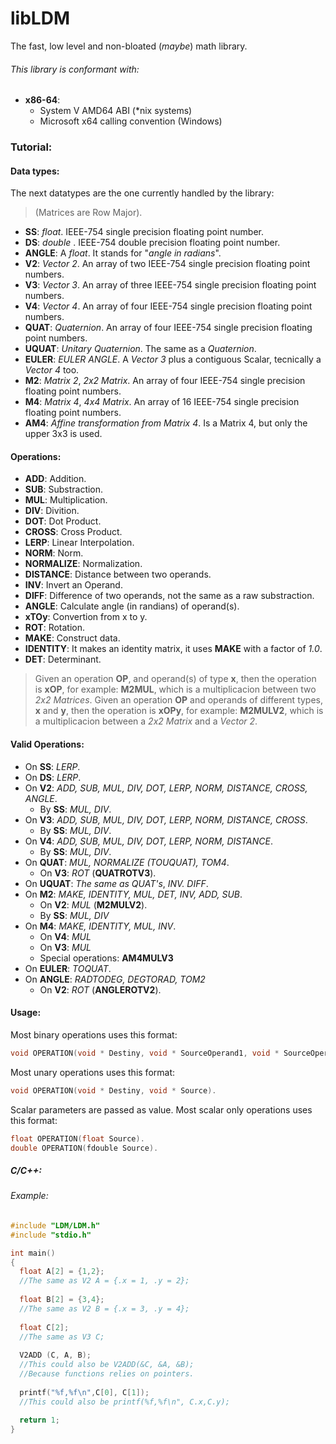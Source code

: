 # libLDM
The fast, low level and non-bloated (*maybe*) math library.

###### This library is conformant with:
 *  **x86-64**:
    * System V AMD64 ABI (*nix systems)
    * Microsoft x64 calling convention (Windows) 
    
### Tutorial:

#### Data types:
  The next datatypes are the one currently handled by the library:
>(Matrices are Row Major).
* **SS**: *float*. IEEE-754 single precision floating point number.
* **DS**: *double* . IEEE-754 double precision floating point number.
* **ANGLE**: A *float*. It stands for "*angle in radians*".
* **V2**: *Vector 2*. An array of two IEEE-754 single precision floating point numbers.
* **V3**: *Vector 3*. An array of three IEEE-754 single precision floating point numbers.
* **V4**: *Vector 4*. An array of four IEEE-754 single precision floating point numbers.
* **QUAT**: *Quaternion*. An array of four IEEE-754 single precision floating point numbers.
* **UQUAT**: *Unitary Quaternion*. The same as a *Quaternion*.
* **EULER**: *EULER ANGLE*. A *Vector 3* plus a contiguous Scalar, tecnically a *Vector 4* too.
* **M2**: *Matrix 2*, *2x2 Matrix*. An array of four IEEE-754 single precision floating point numbers.
* **M4**: *Matrix 4*, *4x4 Matrix*. An array of 16 IEEE-754 single precision floating point numbers.
* **AM4**: *Affine transformation from Matrix 4*. Is a Matrix 4, but only the upper 3x3 is used.

#### Operations:
* **ADD**: Addition.
* **SUB**: Substraction.
* **MUL**: Multiplication.
* **DIV**: Divition.
* **DOT**: Dot Product.
* **CROSS**: Cross Product.
* **LERP**: Linear Interpolation.
* **NORM**: Norm.
* **NORMALIZE**: Normalization.
* **DISTANCE**: Distance between two operands.
* **INV**: Invert an Operand.
* **DIFF**: Difference of two operands, not the same as a raw substraction.
* **ANGLE**: Calculate angle (in randians) of operand(s).
* **xTOy**: Convertion from x to y.
* **ROT**: Rotation.
* **MAKE**: Construct data.
* **IDENTITY**: It makes an identity matrix, it uses **MAKE** with a factor of *1.0*.
* **DET**: Determinant.

> Given an operation **OP**, and operand(s) of type **x**, then the operation is **xOP**, for example: **M2MUL**, which is a multiplicacion between two *2x2 Matrices*.
> Given an operation **OP** and operands of different types, **x** and **y**, then the operation is **xOPy**, for example: **M2MULV2**, which is a multiplicacion between a *2x2 Matrix* and a *Vector 2*.

#### Valid Operations:
* On **SS**: *LERP*.
* On **DS**: *LERP*.
* On **V2**: *ADD, SUB, MUL, DIV, DOT, LERP, NORM, DISTANCE, CROSS, ANGLE*.
   * By **SS**: *MUL, DIV*.
* On **V3**: *ADD, SUB, MUL, DIV, DOT, LERP, NORM, DISTANCE, CROSS*.
   * By **SS**: *MUL, DIV*.
* On **V4**: *ADD, SUB, MUL, DIV, DOT, LERP, NORM, DISTANCE*.
   * By **SS**: *MUL, DIV*.
* On **QUAT**: *MUL, NORMALIZE (TOUQUAT), TOM4*.
   * On **V3**: *ROT* (**QUATROTV3**).
* On **UQUAT**: *The same as QUAT's*, *INV. DIFF*.
* On **M2**: *MAKE, IDENTITY, MUL, DET, INV, ADD, SUB*.
   * On **V2**: *MUL* (**M2MULV2**).
   * By **SS**: *MUL, DIV*
* On **M4**: *MAKE, IDENTITY, MUL, INV*.
   * On **V4**: *MUL*
   * On **V3**: *MUL*
   * Special operations: **AM4MULV3**
* On **EULER**: *TOQUAT*.
* On **ANGLE**: *RADTODEG, DEGTORAD, TOM2*
   * On **V2**: *ROT* (**ANGLEROTV2**).




#### Usage:
Most binary operations uses this format: 
```C
void OPERATION(void * Destiny, void * SourceOperand1, void * SourceOperand2).
```
Most unary operations uses this format:
```C
void OPERATION(void * Destiny, void * Source).
```
Scalar parameters are passed as value.
Most scalar only operations uses this format:
```C
float OPERATION(float Source).
double OPERATION(fdouble Source).
```

##### C/C++:
###### Example:
```C
#include "LDM/LDM.h"
#include "stdio.h"

int main()
{
  float A[2] = {1,2};
  //The same as V2 A = {.x = 1, .y = 2};
  
  float B[2] = {3,4};
  //The same as V2 B = {.x = 3, .y = 4};
  
  float C[2];
  //The same as V3 C;
  
  V2ADD (C, A, B);
  //This could also be V2ADD(&C, &A, &B);
  //Because functions relies on pointers.
  
  printf("%f,%f\n",C[0], C[1]);
  //This could also be printf(%f,%f\n", C.x,C.y);
  
  return 1;
}

```
